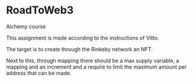 # RoadToWeb3
Alchemy course

This assignment is made according to the instructions of Vitto. 

The target is to create through the Rinkeby network an NFT.

Next to this, through mapping there should be a max supply variable, a mapping and an increment and a require to limit the maximum amount per address that can be made.

